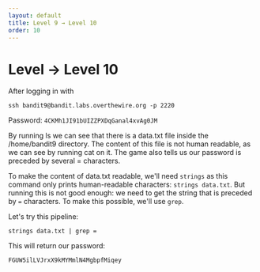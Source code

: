 ```yaml
---
layout: default
title: Level 9 → Level 10
order: 10
---
```


# Level  → Level 10
After logging in with 

`ssh bandit9@bandit.labs.overthewire.org -p 2220`

Password: `4CKMh1JI91bUIZZPXDqGanal4xvAg0JM`

By running ls we can see that there is a data.txt file inside the /home/bandit9 directory. The content of this file is not human readable, as we can see by running cat on it. The game also tells us our password is preceded by several = characters. 

To make the content of data.txt readable, we'll need `strings` as this command only prints human-readable characters: `strings data.txt`. But running this is not good enough: we need to get the string that is preceded by `=` characters. To make this possible, we'll use `grep`. 

Let's try this pipeline: 

`strings data.txt | grep =`

This will return our password:

`FGUW5ilLVJrxX9kMYMmlN4MgbpfMiqey`